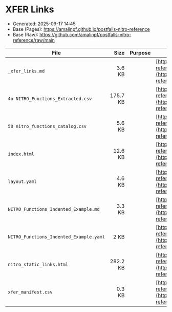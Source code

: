 # XFER Links

- Generated: 2025-09-17 14:45
- Base (Pages): https://amalinpf.github.io/postfalls-nitro-reference
- Base (Raw): https://github.com/amalinpf/postfalls-nitro-reference/raw/main

| File | Size | Purpose | Pages URL | Raw URL |
|---|---:|---|---|---|
| `_xfer_links.md` | 3.6 KB |  | [https://amalinpf.github.io/postfalls-nitro-reference/xfer/_xfer_links.md](https://amalinpf.github.io/postfalls-nitro-reference/xfer/_xfer_links.md) | [https://github.com/amalinpf/postfalls-nitro-reference/raw/main/xfer/_xfer_links.md](https://github.com/amalinpf/postfalls-nitro-reference/raw/main/xfer/_xfer_links.md) |
| `4o NITRO_Functions_Extracted.csv` | 175.7 KB |  | [https://amalinpf.github.io/postfalls-nitro-reference/xfer/4o%20NITRO_Functions_Extracted.csv](https://amalinpf.github.io/postfalls-nitro-reference/xfer/4o%20NITRO_Functions_Extracted.csv) | [https://github.com/amalinpf/postfalls-nitro-reference/raw/main/xfer/4o%20NITRO_Functions_Extracted.csv](https://github.com/amalinpf/postfalls-nitro-reference/raw/main/xfer/4o%20NITRO_Functions_Extracted.csv) |
| `50 nitro_functions_catalog.csv` | 5.6 KB |  | [https://amalinpf.github.io/postfalls-nitro-reference/xfer/50%20nitro_functions_catalog.csv](https://amalinpf.github.io/postfalls-nitro-reference/xfer/50%20nitro_functions_catalog.csv) | [https://github.com/amalinpf/postfalls-nitro-reference/raw/main/xfer/50%20nitro_functions_catalog.csv](https://github.com/amalinpf/postfalls-nitro-reference/raw/main/xfer/50%20nitro_functions_catalog.csv) |
| `index.html` | 12.6 KB |  | [https://amalinpf.github.io/postfalls-nitro-reference/xfer/index.html](https://amalinpf.github.io/postfalls-nitro-reference/xfer/index.html) | [https://github.com/amalinpf/postfalls-nitro-reference/raw/main/xfer/index.html](https://github.com/amalinpf/postfalls-nitro-reference/raw/main/xfer/index.html) |
| `layout.yaml` | 4.6 KB |  | [https://amalinpf.github.io/postfalls-nitro-reference/xfer/layout.yaml](https://amalinpf.github.io/postfalls-nitro-reference/xfer/layout.yaml) | [https://github.com/amalinpf/postfalls-nitro-reference/raw/main/xfer/layout.yaml](https://github.com/amalinpf/postfalls-nitro-reference/raw/main/xfer/layout.yaml) |
| `NITRO_Functions_Indented_Example.md` | 3.3 KB |  | [https://amalinpf.github.io/postfalls-nitro-reference/xfer/NITRO_Functions_Indented_Example.md](https://amalinpf.github.io/postfalls-nitro-reference/xfer/NITRO_Functions_Indented_Example.md) | [https://github.com/amalinpf/postfalls-nitro-reference/raw/main/xfer/NITRO_Functions_Indented_Example.md](https://github.com/amalinpf/postfalls-nitro-reference/raw/main/xfer/NITRO_Functions_Indented_Example.md) |
| `NITRO_Functions_Indented_Example.yaml` | 2 KB |  | [https://amalinpf.github.io/postfalls-nitro-reference/xfer/NITRO_Functions_Indented_Example.yaml](https://amalinpf.github.io/postfalls-nitro-reference/xfer/NITRO_Functions_Indented_Example.yaml) | [https://github.com/amalinpf/postfalls-nitro-reference/raw/main/xfer/NITRO_Functions_Indented_Example.yaml](https://github.com/amalinpf/postfalls-nitro-reference/raw/main/xfer/NITRO_Functions_Indented_Example.yaml) |
| `nitro_static_links.html` | 282.2 KB |  | [https://amalinpf.github.io/postfalls-nitro-reference/xfer/nitro_static_links.html](https://amalinpf.github.io/postfalls-nitro-reference/xfer/nitro_static_links.html) | [https://github.com/amalinpf/postfalls-nitro-reference/raw/main/xfer/nitro_static_links.html](https://github.com/amalinpf/postfalls-nitro-reference/raw/main/xfer/nitro_static_links.html) |
| `xfer_manifest.csv` | 0.3 KB |  | [https://amalinpf.github.io/postfalls-nitro-reference/xfer/xfer_manifest.csv](https://amalinpf.github.io/postfalls-nitro-reference/xfer/xfer_manifest.csv) | [https://github.com/amalinpf/postfalls-nitro-reference/raw/main/xfer/xfer_manifest.csv](https://github.com/amalinpf/postfalls-nitro-reference/raw/main/xfer/xfer_manifest.csv) |
